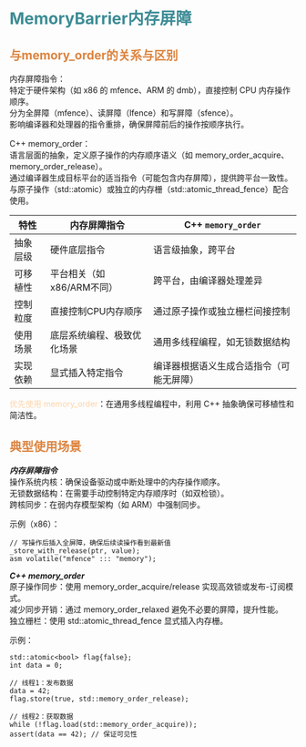 # <font color="3d8c95">MemoryBarrier内存屏障</font>

## <font color="dc843f">与memory_order的关系与区别</font>
内存屏障指令：  
特定于硬件架构（如 x86 的 mfence、ARM 的 dmb），直接控制 CPU 内存操作顺序。  
分为全屏障（mfence）、读屏障（lfence）和写屏障（sfence）。  
影响编译器和处理器的指令重排，确保屏障前后的操作按顺序执行。

C++ memory_order：  
语言层面的抽象，定义原子操作的内存顺序语义（如 memory_order_acquire、memory_order_release）。  
通过编译器生成目标平台的适当指令（可能包含内存屏障），提供跨平台一致性。  
与原子操作（std::atomic）或独立的内存栅（std::atomic_thread_fence）配合使用。

   
| 特性     | 内存屏障指令               | C++ `memory_order`                       |
| -------- | -------------------------- | ---------------------------------------- |
| 抽象层级 | 硬件底层指令               | 语言级抽象，跨平台                       |
| 可移植性 | 平台相关（如x86/ARM不同）  | 跨平台，由编译器处理差异                 |
| 控制粒度 | 直接控制CPU内存顺序        | 通过原子操作或独立栅栏间接控制           |
| 使用场景 | 底层系统编程、极致优化场景 | 通用多线程编程，如无锁数据结构           |
| 实现依赖 | 显式插入特定指令           | 编译器根据语义生成合适指令（可能无屏障） |

<font color="fed3a8">优先使用 memory_order</font>：在通用多线程编程中，利用 C++ 抽象确保可移植性和简洁性。

## <font color="dc843f">典型使用场景</font>
***内存屏障指令***  
操作系统内核：确保设备驱动或中断处理中的内存操作顺序。  
无锁数据结构：在需要手动控制特定内存顺序时（如双检锁）。  
跨核同步：在弱内存模型架构（如 ARM）中强制同步。

示例（x86）：
```
// 写操作后插入全屏障，确保后续读操作看到最新值
_store_with_release(ptr, value);
asm volatile("mfence" ::: "memory");
```
***C++ memory_order***  
原子操作同步：使用 memory_order_acquire/release 实现高效锁或发布-订阅模式。  
减少同步开销：通过 memory_order_relaxed 避免不必要的屏障，提升性能。  
独立栅栏：使用 std::atomic_thread_fence 显式插入内存栅。

示例：
```
std::atomic<bool> flag{false};
int data = 0;

// 线程1：发布数据
data = 42;
flag.store(true, std::memory_order_release);

// 线程2：获取数据
while (!flag.load(std::memory_order_acquire));
assert(data == 42); // 保证可见性
```